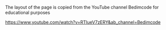 The layout of the page is copied from the YouTube channel Bedimcode for
educational purposes

https://www.youtube.com/watch?v=RTIueV7zERY&ab_channel=Bedimcode
